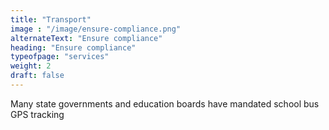 ```yaml
---
title: "Transport"
image : "/image/ensure-compliance.png"
alternateText: "Ensure compliance"
heading: "Ensure compliance"
typeofpage: "services"
weight: 2
draft: false
---
```


Many state governments and education boards have mandated school bus GPS tracking